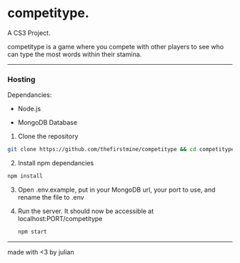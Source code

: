 # competitype.


A CS3 Project. 

competitype is a game where you compete with other players to see who can type the most words within their stamina.

---

### Hosting

Dependancies:

- Node.js

- MongoDB Database



1. Clone the repository

```bash
git clone https://github.com/thefirstmine/competitype && cd competitype/
```

2. Install npm dependancies

```bash
npm install
```

3. Open .env.example, put in your MongoDB url, your port to use, and rename the file to .env

4. Run the server. It should now be accessible at localhost:PORT/competitype
   
   ```bash
   npm start
   ```

---

made with <3 by julian
